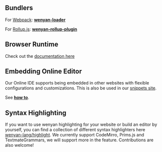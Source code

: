 ## Bundlers

For [Webpack](https://webpack.js.org/): [**wenyan-loader**](https://github.com/wenyan-lang/loader)

For [Rollup.js](https://rollupjs.org/): [**wenyan-rollup-plugin**](https://github.com/wenyan-lang/rollup-plugin)

## Browser Runtime 

Check out the [documentation here](https://github.com/wenyan-lang/wenyan/wiki/Browser-Runtime)

## Embedding Online Editor

Our Online IDE supports being embedded in other websites with flexible configurations and customizations. This is also be used in our [snippets site](https://github.com/wenyan-lang/wenyan/wiki/Snippet-Site).

See [**how to**](https://github.com/wenyan-lang/ide).

## Syntax Highlighting

If you want to use wenyan highlighting for your website or build an editor by yourself, you can find a collection of different syntax highlighters here [wenyan-lang/highlight](https://github.com/wenyan-lang/highlight). We currently support CodeMirro, Prims.js and TextmateGrammars, we will support more in the feature. Contributions are also welcome!